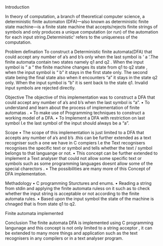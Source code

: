 Introduction 


In theory of computation, a branch of theoretical computer science, a deterministic finite automaton (DFA)—also known as deterministic finite state machine—is a finite state machine that accepts/rejects finite strings of symbols and only produces a unique computation (or run) of the automation for each input string.Deterministic' refers to the uniqueness of the computation.

Problem defination
To construct a Deterministic finite automata(DFA)  that could accept any number of a’s and b’s only when the last symbol is  ‘ a ‘.The finite automata contain two states  namely q1 and q2 . 
When the input symbol is  “ a “ the finite machine changes its state from q1 to q2 state , when the input symbol is “ b” it stays in the first state only. The second state being the final state also when it encounters “a” it stays in the state  q2 only. When  the input symbol is “b” it is sent back to the state q1.
Invalid input symbols are rejected directly.

Objective
The objective of this implementation was to construct a DFA that could accept any number of a’s and b’s when the last symbol is “a”.
    • To understand and learn about the process of implementation of finite automatas .
    • To make use of Programming techniques to construct a working model of a DFA.
    • To Implement a DFA with restriction on last symbol I.e the last symbol of the input should always be a “a”.

Scope 
    • The scope of this implementation is just limited to a DFA that accepts any number of a’s and b’s .this can be further extended as a text recogniser such a one we have in C compiers I.e the Text recognisers recognises the specific text or symbol and tells whether the text / symbol belongs to that languange or not.
    • This concept can be further extended to implement a Text analyser that could not allow some specific text or symbols such as some programming languages doesnt allow some of the special charectors .
    • The possibilities are many more of this Concept of DFA implementation.

Methadology
    •  C programming Sturctures and enums.
    • Reading a string from stdin and applying the finite automata ruless on it such as to check whether the input string is acceptable or not according to the finite automata rules.
    • Based upon the  input symbol the state  of the machine is chnaged that is from state q1 to q2.

Finite automata implemented 

















Conclusion
The finite automata DFA is implemented using C programming langunage and this concept is not only limited to a string acceptor , it can be extended to many more things and application such as the text recognisers in any compilers or in a text analyser program.
